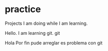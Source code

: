 # practice
Projects I am doing while I am learning. 


Hello. I am learning git. git 

Hola Por fin pude arreglar es problema con git 